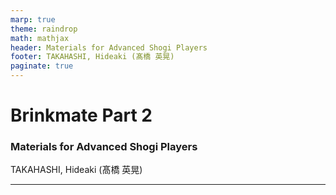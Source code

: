 ```yaml
---
marp: true
theme: raindrop
math: mathjax
header: Materials for Advanced Shogi Players
footer: TAKAHASHI, Hideaki (髙橋 英晃)
paginate: true
---
```

<!-- _class: standout -->

# Brinkmate Part 2
### Materials for Advanced Shogi Players
TAKAHASHI, Hideaki (髙橋 英晃)

<!--
 -->

---


<!-- 
これまでに私たちは2つの必死の基本図を学びました．ここで一度，終盤の戦術全般を俯瞰してみましょう．

まず一般的なお話から始めます．これは将棋に限らず，学校の勉強やスポーツ，オンラインゲームなど，技術の習得すべてに通底します．

マジカルナンバーという言葉を聞いたことがありますか．この単語にはいくつかの異なる用途があります．あなたがプログラマーであるか，スポーツファンであるかによって，初めに思いつく用途は異なるでしょう．今回お話したいのは，人間の短期記憶に関するマジカルナンバーです．

これはさっき適当に生成した10桁の数です．このようなランダムな数を瞬時に記憶し，数時間後に復元することができるでしょうか．普通にやると，おそらく難しいと思います．認知心理学者 George A. Miller の 1956 年の論文によると，人間が短期記憶の容量は 7±2 程度だそうです．この 7±2 という数を，彼はマジカルナンバーと呼びました．

では，次のように表記されていたらどうでしょうか．10 桁の数が 3 つのチャンクに分割されて表記されています．全体の情報量は変わっていないのに，先ほどよりずっと覚えやすそうですね．先の Miller の論文でも，7±2 個というのは全体の情報量のことではなく，1 つのチャンクの情報量の限界を指していました．

私はプログラマーですが，このようにデザインを工夫することで情報量を落とさずにユーザーの認知負荷を下げることは，ソフトウェア開発における UI/UX 設計の重要なテーマの一つです．

さて，将棋の話に戻りましょう．われわれは終盤の技術を向上したいと願っています．そこでまず，終盤の戦術全体の集合を考えましょう．一つ一つの要素はある実戦の終盤における最善の手順です．

この集合は有限ですが，あまりにも膨大なため，コンピュータでもすべて網羅することは不可能です．そこで先ほど 10 桁の数を 3 つのチャンクに分割したときのように，この集合に構造を与えて扱いやすくすることを試みます．

チェスの場合を考えてみましょう．将棋出身者はよく誤解するのですが，チェスのエンドゲームは将棋に劣らず複雑です．私にとってはチェスのほうが難しく感じます．
しかしチェスというゲームの性質上，先ほどの集合に構造を与えること自体は難しくありません．盤上に残った駒の数と種類による分類は，オーバーラップせずに全体を被覆します．この分類によって，チェスのエンドゲームを見通しよく学ぶことができます．

将棋は盤上から駒が減らないため，チェスのエンドゲームのような概念がありません．将棋の終盤はチェスのミドルゲームに似ていて，このような便利な分類はありません．そこで経験論的に重要とされているパターンによって，なるべく広いカバレッジを獲得することを目指します．

具体的に考えてみましょう．私たちはこれまで 2 つの必死の基本局面を学びました．これらは玉を追い詰めるための戦力が必要最小である点で共通しています．したがって実戦での出現率が高く，それぞれのパターンのカバレッジは大きいです．このようなパターンを多く抽出することが終盤力の向上に貢献します．

ところで，マジカルナンバーの話に戻りましょう．私は 10 桁の数をこのように 3 つのチャンクに分割してみせました．このような分割は唯一のやり方ではありません．たとえば ... としたり ... とすることもできます．どの表記がいちばん覚えやすいかは人によるでしょう．

同様に，私の示した必死基本図によるパターンも絶対的ではありません．異なるパターンを提案することはもちろん可能です．そのパターンは必至の概念に基づいているかもしれないし，べつの特徴づけによるかもしれません．
新しいパターンの発見を試みるのは，終盤の技術向上にも役に立つに違いありません．ぜひ挑戦してみてください．

 -->
